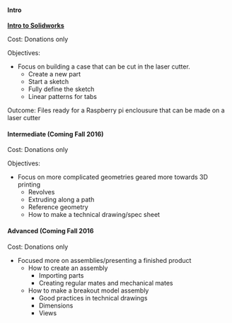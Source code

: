 #### Intro 

**[Intro to Solidworks](https://docs.google.com/a/pdx.edu/forms/d/1HNphxekpwho9L7LzIk4zp8DsTqhWq6kq4YwLlW05XAM/viewform)**

Cost: Donations only 

Objectives: 
* Focus on building a case that can be cut in the laser cutter.
    * Create a new part 
    * Start a sketch
    * Fully define the sketch 
    * Linear patterns for tabs 


Outcome: Files ready for a Raspberry pi enclousure that can be made on a laser cutter

#### Intermediate (Coming Fall 2016)

Cost: Donations only 

Objectives:
* Focus on more complicated geometries geared more towards 3D printing 
    * Revolves 
    * Extruding along a path 
    * Reference geometry 
    * How to make a technical drawing/spec sheet 


#### Advanced (Coming Fall 2016

Cost: Donations only 

* Focused more on assemblies/presenting a finished product
    * How to create an assembly 
       * Importing parts
       * Creating regular mates and mechanical mates 
    * How to make a breakout model assembly 
       * Good practices in technical drawings
       * Dimensions 
       * Views


